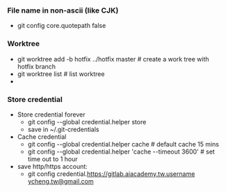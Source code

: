 ### File name in non-ascii (like CJK)

* git config core.quotepath false

### Worktree

* git worktree add -b hotfix ../hotfix master # create a work tree with hotfix branch
* git worktree list # list worktree
* 

### Store credential
* Store credential forever
  * git config --global credential.helper store
  * save in ~/.git-credentials
* Cache credential
  * git config --global credential.helper cache # default cache 15 mins
  * git config --global credential.helper 'cache --timeout 3600' # set time out to 1 hour
* save http/https account:
  * git config credential.https://gitlab.aiacademy.tw.username ycheng.tw@gmail.com

